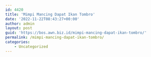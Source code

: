 ```yaml
---
id: 4420
title: 'Mimpi Mancing Dapat Ikan Tombro'
date: '2022-11-22T08:43:27+00:00'
author: admin
layout: post
guid: 'https://bos.awn.biz.id/mimpi-mancing-dapat-ikan-tombro/'
permalink: /mimpi-mancing-dapat-ikan-tombro/
categories:
    - Uncategorized
---
```


